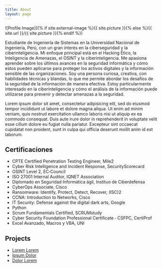 ```yaml
---
title: About
layout: page
---
```

![Profile Image]({% if site.external-image %}{{ site.picture }}{% else %}{{ site.url }}/{{ site.picture }}{% endif %})

<p>Estudiante de Ingeniería de Sistemas en la Universidad Nacional de Ingeniería, Perú, con un gran interés en la ciberseguridad y la ciberinteligencia. Mi enfoque principal está en el Hacking Ético, la Inteligencia de Amenazas, el OSINT y la ciberinteligencia. Me apasiona aprender sobre los últimos avances en la seguridad informática y cómo estos pueden aplicarse para proteger los activos digitales y la información sensible de las organizaciones. Soy una persona curiosa, creativa, con habilidades técnicas y blandas, lo que me permite abordar los desafíos de la seguridad de la información de manera efectiva. Estoy particularmente interesado en la ciberinteligencia y cómo el análisis de la información puede utilizarse para prevenir y detectar amenazas a la seguridad.</p>

<p>Lorem ipsum dolor sit amet, consectetur adipisicing elit, sed do eiusmod
tempor incididunt ut labore et dolore magna aliqua. Ut enim ad minim veniam,
quis nostrud exercitation ullamco laboris nisi ut aliquip ex ea commodo
consequat. Duis aute irure dolor in reprehenderit in voluptate velit esse
cillum dolore eu fugiat nulla pariatur. Excepteur sint occaecat cupidatat non
proident, sunt in culpa qui officia deserunt mollit anim id est laborum.</p>

<h2>Certificaciones</h2>

<ul class="skill-list">
	<li>CPTE Certified Penetration Testing Engineer, Mile2</li>
	<li>Cyber Risk Intelligence and Incident Response, SecurityScorecard</li>
	<li>OSINT Level 2, EC‑Council</li>
	<li>ISO 27001 Internal Auditor, IQNET Association</li>
	<li>Diplomado en Seguridad Informática ágil, Instituo de Ciberdefensa</li>
	<li>CyberOps Associate, Cisco</li>
	<li>Ransomware:  Identify, Protect, Detect, Recover, (ISC)2</li>
	<li>CCNA: Introduction to Networks, Cisco</li>
	<li>IT Security:  Defense against the digital dark arts, Google</li>
	<li>Python</li>
	<li>Scrum Fundamentals Certified, SCRUMstudy</li>
	<li>Cyber Security Foundation Professional Certificate ‑ CSFPC, CertiProf</li>
	<li>Excel Avanzado, Macros y VBA, UNI</li>
</ul>

<h2>Projects</h2>

<ul>
	<li><a href="https://github.com/">Lorem Lorem</a></li>
	<li><a href="https://github.com/">Ipsum Dolor</a></li>
	<li><a href="https://github.com/">Dolor Lorem</a></li>
</ul>
